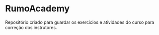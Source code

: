# RumoAcademy
Repositório criado para guardar os exercícios e atividades do curso para correção dos instrutores.
